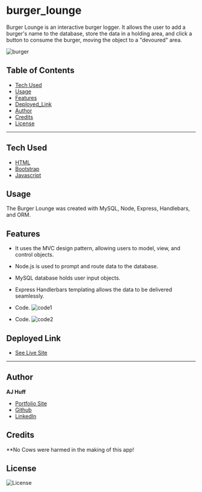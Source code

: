 # burger_lounge

Burger Lounge is an interactive burger logger. It allows the user to add a burger's name to the database, store the data in a holding area, and click a button to consume the burger, moving the object to a "devoured" area.

![burger]()

## Table of Contents

* [Tech Used](#tech_used)
* [Usage](#usage)
* [Features](#features)
* [Deployed_Link](#deployed_link)
* [Author](#author)
* [Credits](#credits)
* [License](#license)

----

## Tech Used

* [HTML](https://developer.mozilla.org/en-US/docs/Web/HTML)
* [Bootstrap](https://getbootstrap.com/)
* [Javascript](https://developer.mozilla.org/en-US/docs/Web/JavaScript)

## Usage
 
 The Burger Lounge was created with MySQL, Node, Express, Handlebars, and ORM. 

## Features

- It uses the MVC design pattern, allowing users to model, view, and control objects.

- Node.js is used to prompt and route data to the database.

- MySQL database holds user input objects.

- Express Handlerbars templating allows the data to be delivered seamlessly.

- Code.
  ![code1](assets/images/eventlistener.JPG)

- Code.
  ![code2](assets/images/boxes.JPG)


## Deployed Link

* [See Live Site](https://ajhuff7.github.io/burger_lounge/)

---

## Author

**AJ Huff** 

- [Portfolio Site](#)
- [Github](https://github.com/ajhuff7)
- [LinkedIn](https://www.linkedin.com/in/aj-huff-7696b14b/)

## Credits

**No Cows were harmed in the making of this app!

## License

![License](https://img.shields.io/badge/License-MIT-brightgreen) 